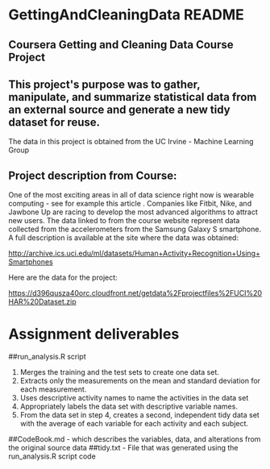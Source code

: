 # GettingAndCleaningData README
## Coursera Getting and Cleaning Data Course Project

## This project's purpose was to gather, manipulate, and summarize statistical data from an external source and generate a new tidy dataset for reuse.
The data in this project is obtained from the UC Irvine - Machine Learning Group

## Project description from Course:
One of the most exciting areas in all of data science right now is wearable computing - see for example this article . Companies like Fitbit, Nike, and Jawbone Up are racing to develop the most advanced algorithms to attract new users. The data linked to from the course website represent data collected from the accelerometers from the Samsung Galaxy S smartphone. A full description is available at the site where the data was obtained:

http://archive.ics.uci.edu/ml/datasets/Human+Activity+Recognition+Using+Smartphones

Here are the data for the project:

https://d396qusza40orc.cloudfront.net/getdata%2Fprojectfiles%2FUCI%20HAR%20Dataset.zip


# Assignment deliverables
##run_analysis.R script
1. Merges the training and the test sets to create one data set.
2. Extracts only the measurements on the mean and standard deviation for each measurement.
3. Uses descriptive activity names to name the activities in the data set
4. Appropriately labels the data set with descriptive variable names.
5. From the data set in step 4, creates a second, independent tidy data set with the average of each variable for each activity and each subject.

##CodeBook.md - which describes the variables, data, and alterations from the original source data
##tidy.txt - File that was generated using the run_analysis.R script code